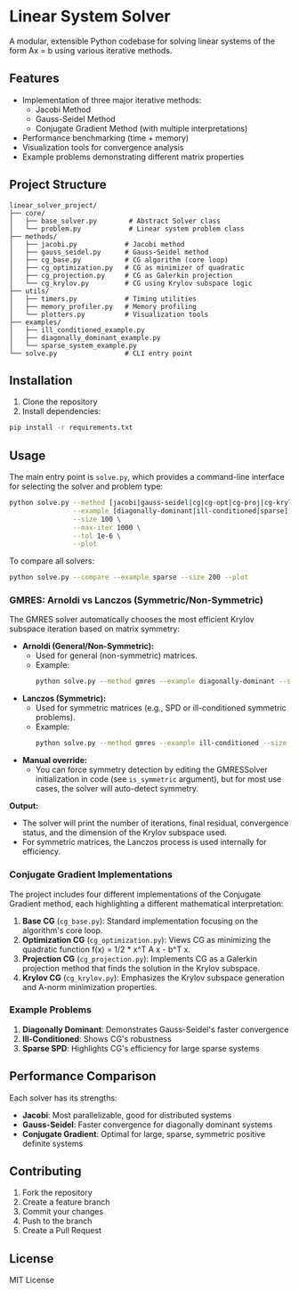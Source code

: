 # Linear System Solver

A modular, extensible Python codebase for solving linear systems of the form Ax = b using various iterative methods.

## Features

- Implementation of three major iterative methods:
  - Jacobi Method
  - Gauss-Seidel Method
  - Conjugate Gradient Method (with multiple interpretations)
- Performance benchmarking (time + memory)
- Visualization tools for convergence analysis
- Example problems demonstrating different matrix properties

## Project Structure

```
linear_solver_project/
├── core/
│   ├── base_solver.py        # Abstract Solver class
│   └── problem.py            # Linear system problem class
├── methods/
│   ├── jacobi.py            # Jacobi method
│   ├── gauss_seidel.py      # Gauss-Seidel method
│   ├── cg_base.py           # CG algorithm (core loop)
│   ├── cg_optimization.py   # CG as minimizer of quadratic
│   ├── cg_projection.py     # CG as Galerkin projection
│   └── cg_krylov.py         # CG using Krylov subspace logic
├── utils/
│   ├── timers.py            # Timing utilities
│   ├── memory_profiler.py   # Memory profiling
│   └── plotters.py          # Visualization tools
├── examples/
│   ├── ill_conditioned_example.py
│   ├── diagonally_dominant_example.py
│   └── sparse_system_example.py
└── solve.py                 # CLI entry point
```

## Installation

1. Clone the repository
2. Install dependencies:
```bash
pip install -r requirements.txt
```

## Usage

The main entry point is `solve.py`, which provides a command-line interface for selecting the solver and problem type:

```bash
python solve.py --method [jacobi|gauss-seidel|cg|cg-opt|cg-proj|cg-krylov|gmres] \
                --example [diagonally-dominant|ill-conditioned|sparse] \
                --size 100 \
                --max-iter 1000 \
                --tol 1e-6 \
                --plot
```

To compare all solvers:
```bash
python solve.py --compare --example sparse --size 200 --plot
```

### GMRES: Arnoldi vs Lanczos (Symmetric/Non-Symmetric)

The GMRES solver automatically chooses the most efficient Krylov subspace iteration based on matrix symmetry:

- **Arnoldi (General/Non-Symmetric):**
  - Used for general (non-symmetric) matrices.
  - Example:
    ```bash
    python solve.py --method gmres --example diagonally-dominant --size 100 --max-iter 1000 --tol 1e-8
    ```
- **Lanczos (Symmetric):**
  - Used for symmetric matrices (e.g., SPD or ill-conditioned symmetric problems).
  - Example:
    ```bash
    python solve.py --method gmres --example ill-conditioned --size 100 --max-iter 1000 --tol 1e-8
    ```
- **Manual override:**
  - You can force symmetry detection by editing the GMRESSolver initialization in code (see `is_symmetric` argument), but for most use cases, the solver will auto-detect symmetry.

**Output:**
- The solver will print the number of iterations, final residual, convergence status, and the dimension of the Krylov subspace used.
- For symmetric matrices, the Lanczos process is used internally for efficiency.

### Conjugate Gradient Implementations

The project includes four different implementations of the Conjugate Gradient method, each highlighting a different mathematical interpretation:

1. **Base CG** (`cg_base.py`): Standard implementation focusing on the algorithm's core loop.
2. **Optimization CG** (`cg_optimization.py`): Views CG as minimizing the quadratic function f(x) = 1/2 * x^T A x - b^T x.
3. **Projection CG** (`cg_projection.py`): Implements CG as a Galerkin projection method that finds the solution in the Krylov subspace.
4. **Krylov CG** (`cg_krylov.py`): Emphasizes the Krylov subspace generation and A-norm minimization properties.

### Example Problems

1. **Diagonally Dominant**: Demonstrates Gauss-Seidel's faster convergence
2. **Ill-Conditioned**: Shows CG's robustness
3. **Sparse SPD**: Highlights CG's efficiency for large sparse systems

## Performance Comparison

Each solver has its strengths:

- **Jacobi**: Most parallelizable, good for distributed systems
- **Gauss-Seidel**: Faster convergence for diagonally dominant systems
- **Conjugate Gradient**: Optimal for large, sparse, symmetric positive definite systems

## Contributing

1. Fork the repository
2. Create a feature branch
3. Commit your changes
4. Push to the branch
5. Create a Pull Request

## License

MIT License 